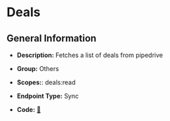 # Deals

## General Information

- **Description:** Fetches a list of deals from pipedrive

- **Group:** Others
- **Scopes:**: deals:read
- **Endpoint Type:** Sync
- **Code:** [🔗](https://github.com/NangoHQ/integration-templates/tree/main/integrations/pipedrive/syncs/deals.ts)

